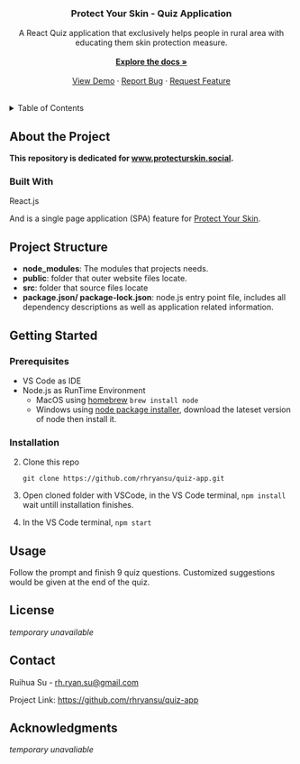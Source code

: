 <div align="center">

  <h3 align="center">Protect Your Skin - Quiz Application</h3>

  <p align="center">
    A React Quiz application that exclusively helps people in rural area with educating them skin protection measure.
    <br /><br />
    <a href="https://github.com/rhryansu/quiz-app"><strong>Explore the docs »</strong></a>
    <br />
    <br />
    <a href="https://github.com/rhryansu/quiz-app">View Demo</a>
    ·
    <a href="https://github.com/rhryansu/quiz-app/issues">Report Bug</a>
    ·
    <a href="https://github.com/rhryansu/quiz-app/issues">Request Feature</a>
  </p>
</div>
<br />

<!-- TABLE OF CONTENTS -->
<details>
  <summary>Table of Contents</summary>
  <ol>
    <li>
      <a href="#about-the-project">About The Project</a>
      <ul>
        <li><a href="#built-with">Built With</a></li>
      </ul>
    </li>
    <li><a href="#project-structure">Project Structure</a></li>
    <li>
      <a href="#getting-started">Getting Started</a>
      <ul>
        <li><a href="#prerequisites">Prerequisites</a></li>
        <li><a href="#installation">Installation</a></li>
      </ul>
    </li>
    <li><a href="#usage">Usage</a></li>
    <li><a href="#license">License</a></li>
    <li><a href="#contact">Contact</a></li>
    <li><a href="#acknowledgments">Acknowledgments</a></li>
  </ol>
</details>

## About the Project

**This repository is dedicated for www.protecturskin.social.**

### Built With

React.js

And is a single page application (SPA) feature for [Protect Your Skin](https://github.com/rhryansu/protecturskin).


## Project Structure

* **node_modules**: The modules that projects needs.
* **public**: folder that outer website files locate.
* **src**: folder that source files locate
* **package.json/ package-lock.json**: node.js entry point file, includes all dependency descriptions as well as application related information.
## Getting Started

### Prerequisites

* VS Code as IDE
* Node.js as RunTime Environment
    * MacOS using [homebrew](https://brew.sh)
    `brew install node`
    * Windows using [node package installer](https://nodejs.org/en/), download the lateset version of node then install it.

### Installation

2. Clone this repo

   ```git clone https://github.com/rhryansu/quiz-app.git```

3. Open cloned folder with VSCode, in the VS Code terminal,
    `npm install`
    wait untill installation finishes.
4.  In the VS Code terminal,
    `npm start`

## Usage

Follow the prompt and finish 9 quiz questions.
Customized suggestions would be given at the end of the quiz.

## License

*temporary unavailable*

## Contact

Ruihua Su - rh.ryan.su@gmail.com

Project Link: https://github.com/rhryansu/quiz-app

## Acknowledgments

*temporary unavaliable*
